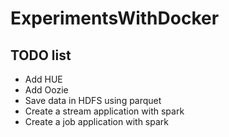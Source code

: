 # ExperimentsWithDocker
## TODO list

- Add HUE
- Add Oozie
- Save data in HDFS using parquet
- Create a stream application with spark
- Create a job application with spark
